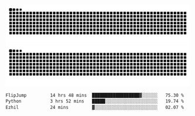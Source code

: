 ![Snake Animation](https://raw.githubusercontent.com/tomhea/tomhea/output/github-contribution-grid-snake-dark.svg#gh-dark-mode-only)
![Snake Animation](https://raw.githubusercontent.com/tomhea/tomhea/output/github-contribution-grid-snake.svg#gh-light-mode-only)

<p></p>

<!--START_SECTION:waka-->

```txt
FlipJump         14 hrs 48 mins  ██████████████████▓░░░░░░   75.30 %
Python           3 hrs 52 mins   █████░░░░░░░░░░░░░░░░░░░░   19.74 %
Ezhil            24 mins         ▓░░░░░░░░░░░░░░░░░░░░░░░░   02.07 %
```

<!--END_SECTION:waka-->
